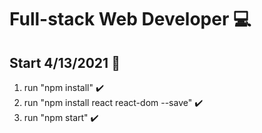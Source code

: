 # Full-stack Web Developer :computer:

## Start 4/13/2021 :beginner:

1. run "npm install" :heavy_check_mark:
2. run "npm install react react-dom --save" :heavy_check_mark:
3. run "npm start" :heavy_check_mark:

